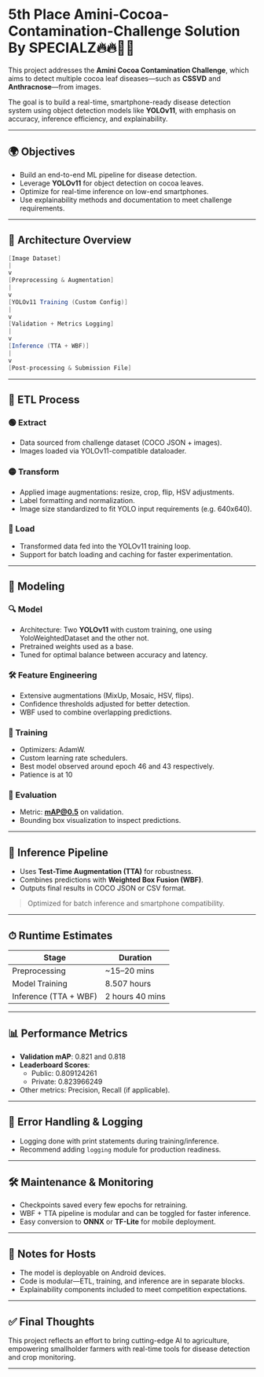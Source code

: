 # 5th Place Amini-Cocoa-Contamination-Challenge Solution By SPECIALZ🔥🔥🙌🏽

This project addresses the **Amini Cocoa Contamination Challenge**, which aims to detect multiple cocoa leaf diseases—such as **CSSVD** and **Anthracnose**—from images.

The goal is to build a real-time, smartphone-ready disease detection system using object detection models like **YOLOv11**, with emphasis on accuracy, inference efficiency, and explainability.

---

## 🌍 Objectives

- Build an end-to-end ML pipeline for disease detection.
- Leverage **YOLOv11** for object detection on cocoa leaves.
- Optimize for real-time inference on low-end smartphones.
- Use explainability methods and documentation to meet challenge requirements.

---

## 🧱 Architecture Overview
```csharp
[Image Dataset]
|
v
[Preprocessing & Augmentation]
|
v
[YOLOv11 Training (Custom Config)]
|
v
[Validation + Metrics Logging]
|
v
[Inference (TTA + WBF)]
|
v
[Post-processing & Submission File]
```

---

## 🔄 ETL Process

### 🟢 Extract
- Data sourced from challenge dataset (COCO JSON + images).
- Images loaded via YOLOv11-compatible dataloader.

### 🟡 Transform
- Applied image augmentations: resize, crop, flip, HSV adjustments.
- Label formatting and normalization.
- Image size standardized to fit YOLO input requirements (e.g. 640x640).

### 🔵 Load
- Transformed data fed into the YOLOv11 training loop.
- Support for batch loading and caching for faster experimentation.

---

## 🧠 Modeling

### 🔍 Model
- Architecture: Two **YOLOv11** with custom training, one using YoloWeightedDataset and the other not.
- Pretrained weights used as a base.
- Tuned for optimal balance between accuracy and latency.

### 🛠 Feature Engineering
- Extensive augmentations (MixUp, Mosaic, HSV, flips).
- Confidence thresholds adjusted for better detection.
- WBF used to combine overlapping predictions.

### 🧪 Training
- Optimizers: AdamW.
- Custom learning rate schedulers.
- Best model observed around epoch 46 and 43 respectively.
- Patience is at 10

### 📏 Evaluation
- Metric: **mAP@0.5** on validation.
- Bounding box visualization to inspect predictions.

---

## 🤖 Inference Pipeline

- Uses **Test-Time Augmentation (TTA)** for robustness.
- Combines predictions with **Weighted Box Fusion (WBF)**.
- Outputs final results in COCO JSON or CSV format.

> Optimized for batch inference and smartphone compatibility.

---

## ⏱ Runtime Estimates

| Stage                   | Duration        |
|------------------------|-----------------|
| Preprocessing           | ~15–20 mins     |
| Model Training          | 8.507 hours     |
| Inference (TTA + WBF)   | 2 hours 40 mins |

---

## 📊 Performance Metrics

- **Validation mAP**: 0.821 and 0.818
- **Leaderboard Scores**:
  - Public: 0.809124261
  - Private: 0.823966249
- Other metrics: Precision, Recall (if applicable).

---

## 🧯 Error Handling & Logging

- Logging done with print statements during training/inference.
- Recommend adding `logging` module for production readiness.

---

## 🛠 Maintenance & Monitoring

- Checkpoints saved every few epochs for retraining.
- WBF + TTA pipeline is modular and can be toggled for faster inference.
- Easy conversion to **ONNX** or **TF-Lite** for mobile deployment.

---

## 📝 Notes for Hosts

- The model is deployable on Android devices.
- Code is modular—ETL, training, and inference are in separate blocks.
- Explainability components included to meet competition expectations.

---

## ✅ Final Thoughts

This project reflects an effort to bring cutting-edge AI to agriculture, empowering smallholder farmers with real-time tools for disease detection and crop monitoring.

---

